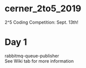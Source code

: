 # cerner_2to5_2019
2^5 Coding Competition: Sept. 13th!

# Day 1
rabbitmq-queue-publisher<BR/>
See Wiki tab for more information
